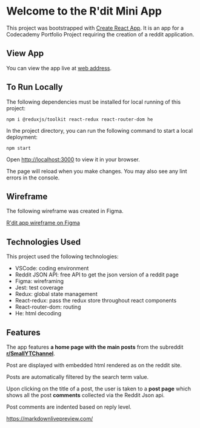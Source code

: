 # Welcome to the R'dit Mini App

This project was bootstrapped with [Create React App](https://github.com/facebook/create-react-app). It is an app for a Codecademy Portfolio Project requiring the creation of a reddit application.

## View App

You can view the app live at [web address]().

## To Run Locally

The following dependencies must be installed for local running of this project:

```terminal
npm i @reduxjs/toolkit react-redux react-router-dom he
```

In the project directory, you can run the following command to start a local deployment:

```terminal
npm start
```

Open [http://localhost:3000](http://localhost:3000) to view it in your browser.

The page will reload when you make changes. You may also see any lint errors in the console.

## Wireframe

The following wireframe was created in Figma.

[R'dit app wireframe on Figma](https://www.figma.com/proto/q3qgQUuMN1WKehqOD4fz9s/R'dit-Mini-Wireframe?node-id=2-2&p=f&t=FOeHOheM09Ij6K1U-1&scaling=min-zoom&content-scaling=fixed&page-id=0%3A1&starting-point-node-id=2%3A2)

## Technologies Used

This project used the following technologies:

- VSCode: coding environment
- Reddit JSON API: free API to get the json version of a reddit page
- Figma: wireframing
- Jest: test coverage
- Redux: global state management
- React-redux: pass the redux store throughout react components
- React-router-dom: routing
- He: html decoding

## Features

The app features **a home page with the main posts** from the subreddit **[r/SmallYTChannel](https://www.reddit.com/r/SmallYTChannel/)**.

Post are displayed with embedded html rendered as on the reddit site.

Posts are automatically filtered by the search term value.

Upon clicking on the title of a post, the user is taken to a **post page** which shows all the post **comments** collected via the Reddit Json api.

Post comments are indented based on reply level.


https://markdownlivepreview.com/